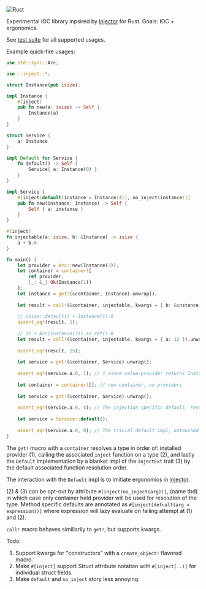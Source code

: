 ![Rust](https://github.com/tobni/inject-rs/workflows/Rust/badge.svg)

Experimental IOC library inpsired by [injector](https://github.com/alecthomas/injector) for Rust. Goals: IOC + ergonomics.

See [test suite](https://github.com/tobni/inject-rs/tree/master/tests) for all supported usages.

Example quick-fire usages:




```rust
use std::sync::Arc;

use ::inject::*;

struct Instance(pub isize);

impl Instance {
    #[inject]
    pub fn new(a: isize) -> Self {
        Instance(a)
    }
}

struct Service {
    a: Instance
}

impl Default for Service {
    fn default() -> Self {
        Service{ a: Instance(0) }
    }
}

impl Service {
    #[inject(default(instance = Instance(4)), no_inject(instance))]
    pub fn new(instance: Instance) -> Self {
        Self { a: instance }
    }
}

#[inject]
fn injectable(a: isize, b: &Instance) -> isize {
    a + b.0
}

fn main() {
    let provider = Arc::new(Instance(3));
    let container = container![
        ref provider,
        |_: &_| Ok(Instance(1))
    ];
    let instance = get!(&container, Instance).unwrap();
    
    let result = call!(&container, injectable, kwargs = { b: &instance }).unwrap();
    
    // isize::default() + Instance(1).0
    assert_eq!(result, 1);
    
    // 12 + Arc(Instance(3)).as_ref().0
    let result = call!(&container, injectable, kwargs = { a: 12 }).unwrap();
    
    assert_eq!(result, 15);
    
    let service = get!(&container, Service).unwrap();
    
    assert_eq!(service.a.0, 1); // 1 since value-provider returns Instance(1)
    
    let container = container![]; // new container, no providers
    
    let service = get!(&container, Service).unwrap();
    
    assert_eq!(service.a.0, 4); // The injection specific default, resolved since no provider for Instance
    
    let service = Service::default();
    
    assert_eq!(service.a.0, 0); // The trivial default impl, untouched
}
```

The `get!` macro with a `container` resolves a type in order of: installed provider (1), calling the associated `inject` function on a type (2), and lastly the `Default` implementation by a blanket impl of the `InjectExt` trait (3) by the default associated function resolution order.

The interaction with the `Default` impl is to imitiate ergonomics in [injector](https://github.com/alecthomas/injector).

(2) & (3) can be opt-out by attribute `#[inject(no_inject(arg))]`, (name tbd) in which case only container held provider will be used for resolution of the type. Method specific defaults are annotated as `#[inject(defualt(arg = expression))]` where expression will lazy evaluate on failing attempt at (1) and (2).

`call!` macro behaves similiarily to `get!`, but supports kwargs.

Todo:
1. Support kwargs for "constructors" with a `create_object!` flavored macro.
2. Make `#[inject]` support Struct attribute notation with `#[inject(..)]` for individual struct fields. 
3. Make `default` and `no_inject` story less annoying.
